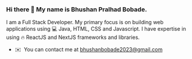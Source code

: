 ### Hi there 👋  My name is Bhushan Pralhad Bobade.
I am a Full Stack Developer. My primary focus is on building web applications using 💻 Java, HTML, CSS and Javascript. I have expertise in using 🔥 ReactJS and NextJS frameworks and libraries.


* ✉️  You can contact me at [bhushanbobade2023@gmail.com](mailto:bhushanbobade2023@gmail.com)



